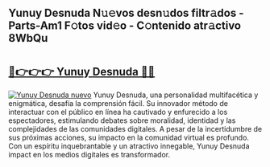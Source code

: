 ## Yunuy Desnuda N𝚞𝚎vos desn𝚞dos filtr𝚊dos - Parts-Am1 F𝚘tos vid𝚎o - C𝚘ntenido atr𝚊ctivo 8WbQu

# <h2><a href="http://mbe62wa.tromn.icu/?c=Yunuy+Desnuda">🔗👉👉👉 Yunuy Desnuda 🔗🔗</a></h2>

[![Yunuy Desnuda nuevo](https://i.imgur.com/pEAQMta.gif)](http://mbe62wa.tromn.icu/?c=Yunuy+Desnuda)
Yunuy Desnuda, una personalidad multifacética y enigmática, desafía la comprensión fácil. Su innovador método de interactuar con el público en línea ha cautivado y enfurecido a los espectadores, estimulando debates sobre moralidad, identidad y las complejidades de las comunidades digitales. A pesar de la incertidumbre de sus próximas acciones, su impacto en la comunidad virtual es profundo. Con un espíritu inquebrantable y un atractivo innegable, Yunuy Desnuda impact en los medios digitales es transformador.
